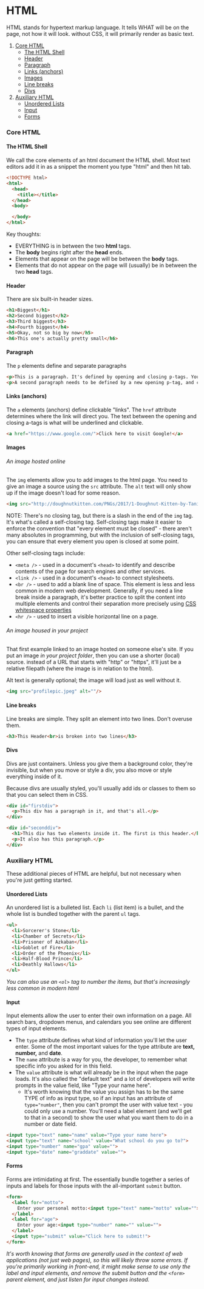 # HTML

HTML stands for hypertext markup language. It tells WHAT will be on the page, not how it will look. without CSS, it will primarily render as basic text.

1. [Core HTML](#core-html)
    * [The HTML Shell](#the-html-shell)
    * [Header](#header)
    * [Paragraph](#paragraph)
    * [Links (anchors)](#links-anchors)
    * [Images](#images)
    * [Line breaks](#line-breaks)
    * [Divs](#divs)
2. [Auxiliary HTML](#auxiliary-html)
    * [Unordered Lists](#unordered-listes)
    * [Input](#input)
    * [Forms](#forms)

### Core HTML

#### The HTML Shell

We call the core elements of an html document the HTML shell. Most text editors add it in as a snippet the moment you type "html" and then hit tab.

```html
<!DOCTYPE html>
<html>
  <head>
    <title></title>
  </head>
  <body>

  </body>
</html>
```

Key thoughts:
* EVERYTHING is in between the two **html** tags.
* The **body** begins right after the **head** ends.
* Elements that appear on the page will be between the **body** tags.
* Elements that do not appear on the page will (usually) be in between the two **head** tags.

#### Header

There are six built-in header sizes.

```html
<h1>Biggest</h1>
<h2>Second biggest</h2>
<h3>Third biggest</h3>
<h4>Fourth biggest</h4>
<h5>Okay, not so big by now</h5>
<h6>This one's actually pretty small</h6>
```

#### Paragraph

The `p` elements define and separate paragraphs

```html
<p>This is a paragraph. It's defined by opening and closing p-tags. You can make a single paragraph as large or as small as you care to. Once you close it, the paragraph will be over.</p>
<p>A second paragraph needs to be defined by a new opening p-tag, and closed with a corresponding p-tag.</p>
```

#### Links (anchors)

The `a` elements (anchors) define clickable "links". The `href` attribute determines where the link will direct you. The text between the opening and closing a-tags is what will be underlined and clickable.

```html
<a href="https://www.google.com/">Click here to visit Google!</a>
```

#### Images

###### An image hosted online

The `img` elements allow you to add images to the html page. You need to give an image a source using the `src` attribute. The `alt` text will only show up if the image doesn't load for some reason.

```html
<img src="http://doughnutkitten.com/PNGs/2017/1-Doughnut-Kitten-by-Tania-Hennessy.png" alt="The Donut Kitten didn't load!"/>
```

NOTE: There's no closing tag, but there is a slash in the end of the `img` tag. It's what's called a self-closing tag. Self-closing tags make it easier to enforce the convention that "every element must be closed" - there aren't many absolutes in programming, but with the inclusion of self-closing tags, you can ensure that every element you open is closed at some point.

Other self-closing tags include:
* `<meta />` - used in a document's `<head>` to identify and describe contents of the page for search engines and other services.
* `<link />` - used in a document's `<head>` to connect stylesheets.
* `<br />` - used to add a blank line of space. This element is less and less common in modern web development. Generally, if you need a line break inside a paragraph, it's better practice to split the content into multiple elements and control their separation more precisely using [CSS whitespace properties](css.md#whitespace)
* `<hr />` - used to insert a visible horizontal line on a page.

###### An image housed in your project

That first example linked to an image hosted on someone else's site. If you put an image *in your project folder*, then you can use a shorter (local) source. instead of a URL that starts with "http" or "https", it'll just be a relative filepath (where the image is in relation to the html).

Alt text is generally optional; the image will load just as well without it.

```html
<img src="profilepic.jpeg" alt=""/>
```

#### Line breaks

Line breaks are simple. They split an element into two lines. Don't overuse them.

```html
<h3>This Header<br>is broken into two lines</h3>
```

#### Divs

Divs are just containers. Unless you give them a background color, they're invisible, but when you move or style a div, you also move or style everything inside of it.

Because divs are usually styled, you'll usually add ids or classes to them so that you can select them in CSS.

```html
<div id="firstdiv">
  <p>This div has a paragraph in it, and that's all.</p>
</div>

<div id="seconddiv">
  <h1>This div has two elements inside it. The first is this header.</h1>
  <p>It also has this paragraph.</p>
</div>
```

### Auxiliary HTML

These additional pieces of HTML are helpful, but not necessary when you're just getting started.

#### Unordered Lists

An unordered list is a bulleted list. Each `li` (list item) is a bullet, and the whole list is bundled together with the parent `ul` tags.

```html
<ul>
  <li>Sorcerer's Stone</li>
  <li>Chamber of Secrets</li>
  <li>Prisoner of Azkaban</li>
  <li>Goblet of Fire</li>
  <li>Order of the Phoenix</li>
  <li>Half-Blood Prince</li>
  <li>Deathly Hallows</li>
</ul>
```

*You can also use an `<ol>` tag to number the items, but that's increasingly less common in modern html*

#### Input

Input elements allow the user to enter their own information on a page. All search bars, dropdown menus, and calendars you see online are different types of input elements.
* The `type` attribute defines what kind of information you'll let the user enter. Some of the most important values for the type attribute are **text, number,** and **date**.
* The `name` attribute is a way for you, the developer, to remember what specific info you asked for in this field.
* The `value` attribute is what will already be in the input when the page loads. It's also called the "default text" and a lot of developers will write prompts in the value field, like "Type your name here".
    * It's worth knowing that the value you assign has to be the same TYPE of info as input type, so if an input has an attribute of `type="number"`, then you can't prompt the user with value text - you could only use a number. You'll need a label element (and we'll get to that in a second) to show the user what you want them to do in a number or date field.

```html
<input type="text" name="name" value="Type your name here">
<input type="text" name="school" value="What school do you go to?">
<input type="number" name="gpa" value="">
<input type="date" name="graddate" value="">
```

#### Forms

Forms are intimidating at first. The essentially bundle together a series of inputs and labels for those inputs with the all-important `submit` button.

```html
<form>
  <label for="motto">
    Enter your personal motto:<input type="text" name="motto" value="">
  </label>
  <label for="age">
    Enter your age:<input type="number" name="" value="">
  </label>
  <input type="submit" value="Click here to submit!">
</form>
```

*It's worth knowing that forms are generally used in the context of web applications (not just web pages), so this will likely throw some errors. If you're primarily working in front-end, it might make sense to use only the label and input elements, and remove the submit button and the `<form>` parent element, and just listen for input changes instead.*
